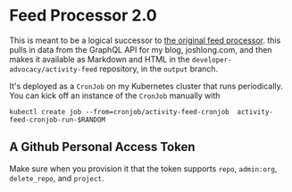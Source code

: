 # Feed Processor 2.0

This is meant to be a logical successor to [the original feed processor](https://github.com/developer-advocacy/feed-processor). this pulls in data from the GraphQL API for my blog, joshlong.com, and then makes it available as Markdown and HTML in the `developer-advocacy/activity-feed` repository, in the `output` branch.  


It's deployed as a `CronJob` on my Kubernetes cluster that runs periodically. You can kick off an instance of the `CronJob` manually with 

```shell
kubectl create job --from=cronjob/activity-feed-cronjob  activity-feed-cronjob-run-$RANDOM
```

##  A Github Personal Access Token 

Make sure when you provision it that the token supports `repo`, `admin:org`, `delete_repo`, and `project`.